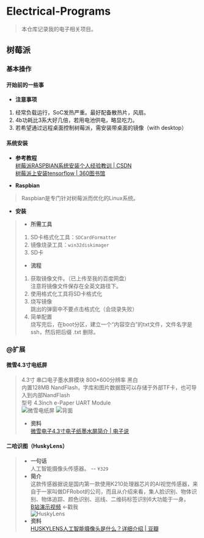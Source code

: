 # Electrical-Programs
> 本仓库记录我的电子相关项目。

## 树莓派
### 基本操作
#### 开始前的一些事
- **注意事项**
1. 经常负载运行，SoC发热严重。最好配备散热片，风扇。
2. 4b功耗比3系大好几倍，若用电池供电，略显吃力。
3. 若希望通过远程桌面控制树莓派，需安装带桌面的镜像（with desktop）
#### 系统安装
- **参考教程**  
[树莓派RASPBIAN系统安装个人经验教训 | CSDN](https://blog.csdn.net/piaoyangguohai1/article/details/79596859
)  
[树莓派上安装tensorflow | 360图书馆](http://www.360doc.com/content/19/0810/12/13145302_854037777.shtml)

- **Raspbian**
> Raspbian是专门针对树莓派而优化的Linux系统。  
- **安装**
> - **所需工具**  
> 1. SD卡格式化工具：`SDCardFormatter`
> 2. 镜像烧录工具：`win32diskimager`
> 3. SD卡
> - **流程**
> 1. 获取镜像文件。（已上传至我的百度网盘）  
> 注意将镜像文件保存在全英文路径下。  
> 2. 使用格式化工具将SD卡格式化  
> 3. 烧写镜像  
> 跳出的弹窗中不要点击格式化（会烧录失败）  
> 4. 简单配置  
> 烧写完后，在boot分区，建立一个“内容空白”的txt文件，文件名字是 ssh，然后把后缀 .txt 删除。
### @扩展
#### 微雪4.3寸电纸屏
> 4.3寸 串口电子墨水屏模块 800×600分辨率 黑白  
> 内置128MB NandFlash，字库和图片数据既可以存储于外部TF卡，也可导入到内部NandFlash  
> 型号 4.3inch e-Paper UART Module  
> ![微雪电纸屏](http://file.elecfans.com/web1/M00/AC/E7/pIYBAF3C01uAZR2qAADyaB2Wwz4369.jpg)
> ![背面](http://file.elecfans.com/web1/M00/AC/E7/pIYBAF3C01yASZO7AAIKgw1mKHM545.jpg)
> - **资料**  
> [微雪电子4.3寸电子纸墨水屏简介 | 电子说](http://www.elecfans.com/d/1106427.html)
#### 二哈识图（HuskyLens）
> - **一句话**  
> 人工智能摄像头传感器。 -- `¥329`
> - **简介**  
> 这款传感器据说是国内第一款使用K210处理器芯片的AI视觉传感器，来自于一家叫做DFRobot的公司，而且从介绍来看，集人脸识别、物体识别、物体追踪、颜色识别、巡线、二维码标签识别6大功能于一身。  
> [B站演示视频](https://www.bilibili.com/video/BV1di4y1t7KS) <-戳我  
> ![HuskyLens](https://bkimg.cdn.bcebos.com/pic/4d086e061d950a7b8a00f19d05d162d9f2d3c9b6?x-bce-process=image/watermark,g_7,image_d2F0ZXIvYmFpa2UxMTY=,xp_5,yp_5)  
> - **资料**  
> [HUSKYLENS人工智能摄像头是什么？详细介绍 | 豆瓣](https://www.douban.com/note/748920278/)

